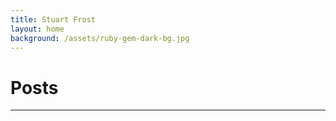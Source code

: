 ```yaml
---
title: Stuart Frost
layout: home
background: /assets/ruby-gem-dark-bg.jpg
---
```


# Posts
---------